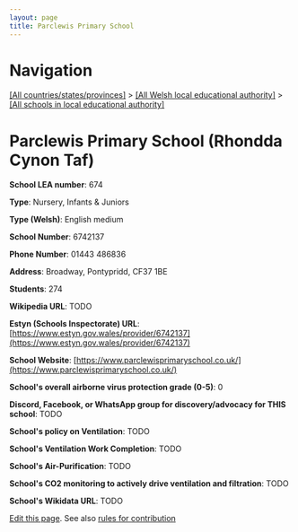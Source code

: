 ```yaml
---
layout: page
title: Parclewis Primary School
---
```

# Navigation

[[All countries/states/provinces]](../../..) > [[All Welsh local educational authority]](../..) > [[All schools in local educational authority]](..)

# Parclewis Primary School (Rhondda Cynon Taf)

**School LEA number**: 674

**Type**: Nursery, Infants & Juniors

**Type (Welsh)**: English medium

**School Number**: 6742137

**Phone Number**: 01443 486836

**Address**: Broadway, Pontypridd, CF37 1BE

**Students**: 274

**Wikipedia URL**: TODO

**Estyn (Schools Inspectorate) URL**: [https://www.estyn.gov.wales/provider/6742137](https://www.estyn.gov.wales/provider/6742137)

**School Website**: [https://www.parclewisprimaryschool.co.uk/](https://www.parclewisprimaryschool.co.uk/)

**School's overall airborne virus protection grade (0-5)**: 0

**Discord, Facebook, or WhatsApp group for discovery/advocacy for THIS school**: TODO

**School's policy on Ventilation**: TODO

**School's Ventilation Work Completion**: TODO

**School's Air-Purification**: TODO

**School's CO2 monitoring to actively drive ventilation and filtration**: TODO

**School's Wikidata URL**: TODO




[Edit this page](https://github.com/ventilate-schools/Wales/edit/prif/./Rhondda_Cynon_Taf/Parclewis_Primary_School.md). See also [rules for contribution](../../../contribution-rules/)
